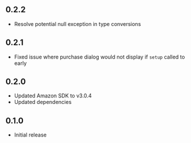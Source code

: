 ## 0.2.2

* Resolve potential null exception in type conversions

## 0.2.1

* Fixed issue where purchase dialog would not display if `setup` called to early

## 0.2.0

* Updated Amazon SDK to v3.0.4
* Updated dependencies

## 0.1.0

* Initial release
